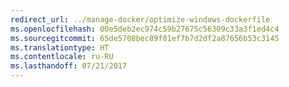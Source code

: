 ```yaml
---
redirect_url: ../manage-docker/optimize-windows-dockerfile
ms.openlocfilehash: 00e5deb2ec974c59b27675c56309c33a3f1ed4c4
ms.sourcegitcommit: 65de5708bec89f01ef7b7d2df2a87656b53c3145
ms.translationtype: HT
ms.contentlocale: ru-RU
ms.lasthandoff: 07/21/2017
---
```

